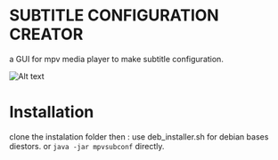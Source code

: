 # SUBTITLE CONFIGURATION CREATOR
a GUI  for mpv media player to make subtitle configuration.

![Alt text]( https://github.com/zeynaliAli/MPV-Sub-Configure/blob/master/scrshot.png)

# Installation  
clone the instalation folder then :
use deb_installer.sh for debian bases diestors.
or `java -jar mpvsubconf` directly.

